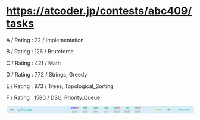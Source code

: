 # https://atcoder.jp/contests/abc409/tasks

A / Rating : $22$ / Implementation

B / Rating : $126$ / Bruteforce

C / Rating : $421$ / Math

D / Rating : $772$ / Strings, Greedy

E / Rating : $973$ / Trees, Topological_Sorting

F / Rating : $1580$ / DSU, Priority_Queue

![My Image](https://github.com/kss418/Atcoder/blob/main/ABC/Images/Standings/409.png)
